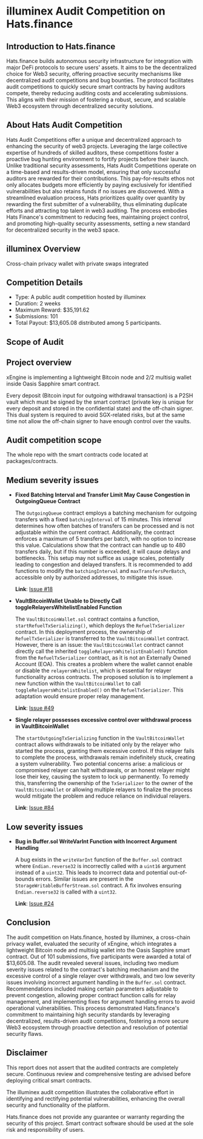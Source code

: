 # **illuminex Audit Competition on Hats.finance** 


## Introduction to Hats.finance


Hats.finance builds autonomous security infrastructure for integration with major DeFi protocols to secure users' assets. 
It aims to be the decentralized choice for Web3 security, offering proactive security mechanisms like decentralized audit competitions and bug bounties. 
The protocol facilitates audit competitions to quickly secure smart contracts by having auditors compete, thereby reducing auditing costs and accelerating submissions. 
This aligns with their mission of fostering a robust, secure, and scalable Web3 ecosystem through decentralized security solutions​.

## About Hats Audit Competition


Hats Audit Competitions offer a unique and decentralized approach to enhancing the security of web3 projects. Leveraging the large collective expertise of hundreds of skilled auditors, these competitions foster a proactive bug hunting environment to fortify projects before their launch. Unlike traditional security assessments, Hats Audit Competitions operate on a time-based and results-driven model, ensuring that only successful auditors are rewarded for their contributions. This pay-for-results ethos not only allocates budgets more efficiently by paying exclusively for identified vulnerabilities but also retains funds if no issues are discovered. With a streamlined evaluation process, Hats prioritizes quality over quantity by rewarding the first submitter of a vulnerability, thus eliminating duplicate efforts and attracting top talent in web3 auditing. The process embodies Hats Finance's commitment to reducing fees, maintaining project control, and promoting high-quality security assessments, setting a new standard for decentralized security in the web3 space​​.

## illuminex Overview

Cross-chain privacy wallet with private swaps integrated

## Competition Details


- Type: A public audit competition hosted by illuminex
- Duration: 2 weeks
- Maximum Reward: $35,191.62
- Submissions: 101
- Total Payout: $13,605.08 distributed among 5 participants.

## Scope of Audit

## Project overview

xEngine is implementing a lightweight Bitcoin node and 2/2 multisig wallet inside Oasis Sapphire smart contract.

Every deposit (Bitcoin input for outgoing withdrawal transaction) is a P2SH vault which must be signed by the smart contract (private key is unique for every deposit and stored in the confidential state) and the off-chain signer. This dual system is required to avoid SGX-related risks, but at the same time not allow the off-chain signer to have enough control over the vaults.
## Audit competition scope

The whole repo with the smart contracts code located at packages/contracts.

## Medium severity issues


- **Fixed Batching Interval and Transfer Limit May Cause Congestion in OutgoingQueue Contract**

  The `OutgoingQueue` contract employs a batching mechanism for outgoing transfers with a fixed `batchingInterval` of 15 minutes. This interval determines how often batches of transfers can be processed and is not adjustable within the current contract. Additionally, the contract enforces a maximum of 5 transfers per batch, with no option to increase this value. Calculations show that the contract can handle up to 480 transfers daily, but if this number is exceeded, it will cause delays and bottlenecks. This setup may not suffice as usage scales, potentially leading to congestion and delayed transfers. It is recommended to add functions to modify the `batchingInterval` and `maxTransfersPerBatch`, accessible only by authorized addresses, to mitigate this issue.


  **Link**: [Issue #18](https://github.com/hats-finance/illuminex-0x0bb4aa1f58719707405c231fcdf0b405714799cf/issues/18)


- **VaultBitcoinWallet Unable to Directly Call toggleRelayersWhitelistEnabled Function**

  The `VaultBitcoinWallet.sol` contract contains a function, `startRefuelTxSerializing()`, which deploys the `RefuelTxSerializer` contract. In this deployment process, the ownership of `RefuelTxSerializer` is transferred to the `VaultBitcoinWallet` contract. However, there is an issue: the `VaultBitcoinWallet` contract cannot directly call the inherited `toggleRelayersWhitelistEnabled()` function from the `RefuelTxSerializer` contract, as it is not an Externally Owned Account (EOA). This creates a problem where the wallet cannot enable or disable the `relayersWhitelist`, which is essential for relayer functionality across contracts. The proposed solution is to implement a new function within the `VaultBitcoinWallet` to call `toggleRelayersWhitelistEnabled()` on the `RefuelTxSerializer`. This adaptation would ensure proper relay management.


  **Link**: [Issue #49](https://github.com/hats-finance/illuminex-0x0bb4aa1f58719707405c231fcdf0b405714799cf/issues/49)


- **Single relayer possesses excessive control over withdrawal process in VaultBitcoinWallet**

  The `startOutgoingTxSerializing` function in the `VaultBitcoinWallet` contract allows withdrawals to be initiated only by the relayer who started the process, granting them excessive control. If this relayer fails to complete the process, withdrawals remain indefinitely stuck, creating a system vulnerability. Two potential concerns arise: a malicious or compromised relayer can halt withdrawals, or an honest relayer might lose their key, causing the system to lock up permanently. To remedy this, transferring the ownership of the `TxSerializer` to the owner of the `VaultBitcoinWallet` or allowing multiple relayers to finalize the process would mitigate the problem and reduce reliance on individual relayers.


  **Link**: [Issue #84](https://github.com/hats-finance/illuminex-0x0bb4aa1f58719707405c231fcdf0b405714799cf/issues/84)

## Low severity issues


- **Bug in Buffer.sol WriteVarInt Function with Incorrect Argument Handling**

  A bug exists in the `writeVarInt` function of the `Buffer.sol` contract where `Endian.reverse32` is incorrectly called with a `uint16` argument instead of a `uint32`. This leads to incorrect data and potential out-of-bounds errors. Similar issues are present in the `StorageWritableBufferStream.sol` contract. A fix involves ensuring `Endian.reverse32` is called with a `uint32`.


  **Link**: [Issue #24](https://github.com/hats-finance/illuminex-0x0bb4aa1f58719707405c231fcdf0b405714799cf/issues/24)



## Conclusion

The audit competition on Hats.finance, hosted by illuminex, a cross-chain privacy wallet, evaluated the security of xEngine, which integrates a lightweight Bitcoin node and multisig wallet into the Oasis Sapphire smart contract. Out of 101 submissions, five participants were awarded a total of $13,605.08. The audit revealed several issues, including two medium severity issues related to the contract's batching mechanism and the excessive control of a single relayer over withdrawals, and two low severity issues involving incorrect argument handling in the `Buffer.sol` contract. Recommendations included making certain parameters adjustable to prevent congestion, allowing proper contract function calls for relay management, and implementing fixes for argument handling errors to avoid operational vulnerabilities. This process demonstrated Hats.finance's commitment to maintaining high security standards by leveraging decentralized, results-driven audit competitions, fostering a more secure Web3 ecosystem through proactive detection and resolution of potential security flaws.

## Disclaimer


This report does not assert that the audited contracts are completely secure. Continuous review and comprehensive testing are advised before deploying critical smart contracts.


The illuminex audit competition illustrates the collaborative effort in identifying and rectifying potential vulnerabilities, enhancing the overall security and functionality of the platform.


Hats.finance does not provide any guarantee or warranty regarding the security of this project. Smart contract software should be used at the sole risk and responsibility of users.

